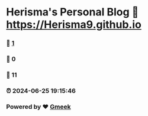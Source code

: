 # Herisma's Personal Blog :link: https://Herisma9.github.io 
### :page_facing_up: [1](https://Herisma9.github.io/tag.html) 
### :speech_balloon: 0 
### :hibiscus: 11 
### :alarm_clock: 2024-06-25 19:15:46 
### Powered by :heart: [Gmeek](https://github.com/Meekdai/Gmeek)
